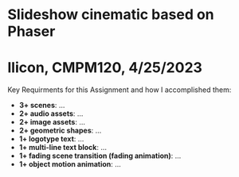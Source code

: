 # Slideshow cinematic based on Phaser #
# llicon, CMPM120, 4/25/2023 #

Key Requirments for this Assignment and how I accomplished them:
- **3+ scenes**: ...
- **2+ audio assets**: ...
- **2+ image assets**: ...
- **2+ geometric shapes**: ...
- **1+ logotype text**: ...
- **1+ multi-line text block**: ...
- **1+ fading scene transition (fading animation)**: ...
- **1+ object motion animation**: ...
